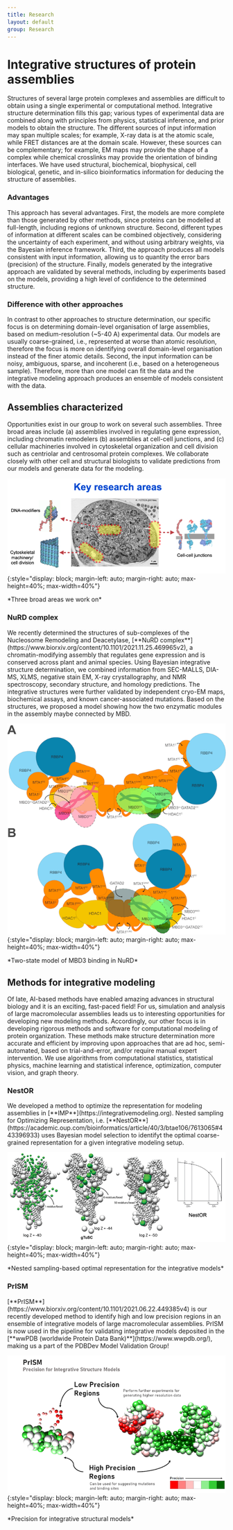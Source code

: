 ```yaml
---
title: Research  
layout: default
group: Research
---
```


# Integrative structures of protein assemblies 

<p class="text-justify">
Structures of several large protein complexes and assemblies are difficult to obtain using a single experimental or computational method. Integrative structure determination fills this gap; various types of experimental data are combined along with principles from physics, statistical inference, and prior models to obtain the structure. The different sources of input information may span multiple scales; for example, X-ray data is at the atomic scale, while FRET distances are at the domain scale. However, these sources can be complementary; for example, EM maps may provide the shape of a complex while chemical crosslinks may provide the orientation of binding interfaces. We have used structural, biochemical, biophysical, cell biological, genetic, and in-silico bioinformatics information for deducing the structure of assemblies. 
</p>

### Advantages <br>
<p class="text-justify">
This approach has several advantages. First, the models are more complete than those generated by other methods, since proteins can be modelled at full-length, including regions of unknown structure. Second, different types of information at different scales can be combined objectively, considering the uncertainty of each experiment, and without using arbitrary weights, via the Bayesian inference framework. Third, the approach produces all models consistent with input information, allowing us to quantity the error bars (precision) of the structure. Finally, models generated by the integrative approach are validated by several methods, including by experiments based on the models, providing a high level of confidence to the determined structure. 
</p>

### Difference with other approaches <br>
<p class="text-justify">
In contrast to other approaches to structure determination, our specific focus is on determining domain-level organisation of large assemblies, based on medium-resolution (~5-40 A) experimental data. Our models are usually coarse-grained, i.e., represented at worse than atomic resolution, therefore the focus is more on identifying overall domain-level organisation instead of the finer atomic details. Second, the input information can be noisy, ambiguous, sparse, and incoherent (i.e., based on a heterogeneous sample). Therefore, more than one model can fit the data and the integrative modeling approach produces an ensemble of models consistent with the data.  
</p>

## Assemblies characterized <br> 
<p class="text-justify">
Opportunities exist in our group to work on several such assemblies. Three broad areas include (a) assemblies involved in regulating gene expression, including chromatin remodelers (b) assemblies at cell-cell junctions, and (c) cellular machineries involved in cytoskeletal organization and cell division such as centriolar and centrosomal protein complexes. We collaborate closely with other cell and structural biologists to validate predictions from our models and generate data for the modeling.
</p>

![Key areas](/static/img/researchpics/key_areas.png){:style="display: block; margin-left: auto; margin-right: auto; max-height=40%; max-width=40%"}
<p class="text-center">*Three broad areas we work on*</p>


### NuRD complex
<p class="text-justify">
We recently determined the structures of sub-complexes of the Nucleosome Remodeling and Deacetylase, [**NuRD complex**](https://www.biorxiv.org/content/10.1101/2021.11.25.469965v2), a chromatin-modifying assembly that regulates gene expression and is conserved across plant and animal species. Using Bayesian integrative structure determination, we combined information from SEC-MALLS, DIA-MS, XLMS, negative stain EM, X-ray crystallography, and NMR spectroscopy, secondary structure, and homology predictions. The integrative structures were further validated by independent cryo-EM maps, biochemical assays, and known cancer-associated mutations. Based on the structures, we proposed a model showing how the two enzymatic modules in the assembly maybe connected by MBD.  
</p>

![NuRD two-states](/static/img/researchpics/two_states_nurd.png){:style="display: block; margin-left: auto; margin-right: auto; max-height=40%; max-width=40%"}
<p class="text-center">*Two-state model of MBD3 binding in NuRD*</p>


##  Methods for integrative modeling  
<p class="text-justify">
Of late, AI-based methods have enabled amazing advances in structural biology and it is an exciting, fast-paced field! For us, simulation and analysis of large macromolecular assemblies leads us to interesting opportunities for developing new modeling methods. Accordingly, our other focus is in developing rigorous methods and software for computational modeling of protein organization. These methods make structure determination more accurate and efficient by improving upon approaches that are ad hoc, semi-automated, based on trial-and-error, and/or require manual expert intervention. We use algorithms from computational statistics, statistical physics, machine learning and statistical inference, optimization, computer vision, and graph theory.
</p>

### NestOR

<p class="text-justify">
We developed a method to optimize the representation for modeling assemblies in [**IMP**](https://integrativemodeling.org). Nested sampling for Optimizing Representation, i.e. [**NestOR**](https://academic.oup.com/bioinformatics/article/40/3/btae106/7613065#443396933) uses Bayesian model selection to identifyt the optimal coarse-grained representation for a given integrative modeling setup.
</p>

![NestOR](/static/img/researchpics/nestor.png){:style="display: block; margin-left: auto; margin-right: auto; max-height=40%; max-width=40%"}
<p class="text-center">*Nested sampling-based optimal representation for the integrative models*</p>

### PrISM

<p class="text-justify">
[**PrISM**](https://www.biorxiv.org/content/10.1101/2021.06.22.449385v4) is our recently developed method to identify high and low precision regions in an ensemble of integrative models of large macromolecular assemblies. PrISM is now used in the pipeline for validating integrative models deposited in the [**wwPDB (worldwide Protein Data Bank)**](https://www.wwpdb.org/), making us a part of the PDBDev Model Validation Group! 
</p>

![PrISM](/static/img/researchpics/prism.png){:style="display: block; margin-left: auto; margin-right: auto; max-height=40%; max-width=40%"}
<p class="text-center">*Precision for integrative structural models*</p>

